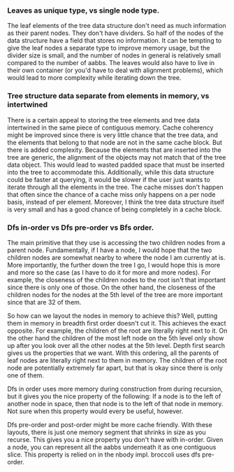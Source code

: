 ### Leaves as unique type, vs single node type.

The leaf elements of the tree data structure don't need as much information as their parent nodes. They don't have dividers. So half of the nodes of the data structure have a field that stores no information. It can be tempting to give the leaf nodes a separate type to improve memory usage, but the divider size is small, and the number of nodes in general is relatively small compared to the number of aabbs. The leaves would also have to live in their own container (or you'd have to deal with alignment problems), which would lead to more complexity while iterating down the tree.


### Tree structure data separate from elements in memory, vs intertwined

There is a certain appeal to storing the tree elements and tree data intertwined in the same piece of contiguous memory. Cache coherency might be improved since there is very little chance that the tree data, and the elements that belong to that node are not in the same cache block. But there is added complexity. Because the elements that are inserted into the tree are generic, the alignment of the objects may not match that of the tree data object. This would lead to wasted padded space that must be inserted into the tree to accommodate this. Additionally, while this data structure could be faster at querying, it would be slower if the user just wants to iterate through all the elements in the tree. The cache misses don't happen that often since the chance of a cache miss only happens on a per node basis, instead of per element. Moreover, I think the tree data structure itself is very small and has a good chance of being completely in a cache block.

### Dfs in-order vs Dfs pre-order vs Bfs order.

The main primitive that they use is accessing the two children nodes from a parent node. Fundamentally, if I have a node, I would hope that the two children nodes are somewhat nearby to where the node I am currently at is. More importantly, the further down the tree I go, I would hope this is more and more so the case (as I have to do it for more and more nodes). For example, the closeness of the children nodes to the root isn't that important since there is only one of those. On the other hand, the closeness of the children nodes for the nodes at the 5th level of the tree are more important since that are 32 of them. 

So how can we layout the nodes in memory to achieve this? Well, putting them in memory in breadth first order doesn't cut it. This achieves the exact opposite. For example, the children of the root are literally right next to it. On the other hand the children of the most left node on the 5th level only show up after you look over all the other nodes at the 5th level. Depth first search gives us the properties that we want. With this ordering, all the parents of leaf nodes are literally right next to them in memory. The children of the root node are potentially extremely far apart, but that is okay since there is only one of them.

Dfs in order uses more memory during construction from during recursion, but it gives you the nice property of the following: If a node is to the left of another node in space, then that node is to the left of that node in memory.
Not sure when this property would every be useful, however. 

Dfs pre-order and post-order might be more cache friendly. With these layouts, there is just one memory segment that shrinks in size as you recurse. This gives you a nice property you don't have with in-order. Given a node, you can represent all the aabbs underneath it as one contiguous slice. This property is relied on in the nbody impl. broccoli uses dfs pre-order.